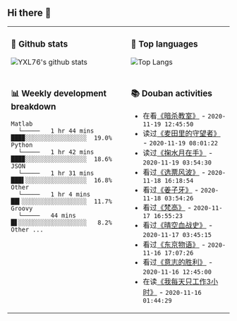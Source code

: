 ## Hi there 👋

<table>
<tr>
<td valign="top" width="54%">

### 🔭 Github stats

![YXL76's github stats](https://github-readme-stats.yxl76.vercel.app/api?username=YXL76&count_private=true&show_icons=true&theme=tokyonight)

</td>

<td valign="top" width="46%">

### 🌱 Top languages

![Top Langs](https://github-readme-stats.yxl76.vercel.app/api/top-langs/?username=YXL76&layout=compact&theme=tokyonight)

</td>
</tr>
<tr>
<td valign="top" width="54%">

### 📊 Weekly development breakdown

```text
Matlab
  └─────   1 hr 44 mins   ███▉░░░░░░░░░░░░░░░░░  19.0%
Python
  └─────   1 hr 42 mins   ███▉░░░░░░░░░░░░░░░░░  18.6%
JSON
  └─────   1 hr 31 mins   ███▌░░░░░░░░░░░░░░░░░  16.8%
Other
  └─────   1 hr 4 mins    ██▍░░░░░░░░░░░░░░░░░░  11.7%
Groovy
  └─────   44 mins        █▋░░░░░░░░░░░░░░░░░░░   8.2%
Other ...
```

</td>
<td valign="top" width="46%">

### 📚 Douban activities

- 在看[《暗杀教室》](http://movie.douban.com/subject/25912261/) - `2020-11-19 12:45:50`
- 读过[《麦田里的守望者》](https://book.douban.com/subject/4286204/) - `2020-11-19 08:01:22`
- 读过[《掬水月在手》](https://book.douban.com/subject/35217422/) - `2020-11-19 03:54:30`
- 看过[《选票风波》](http://movie.douban.com/subject/3071126/) - `2020-11-18 16:18:54`
- 看过[《姜子牙》](http://movie.douban.com/subject/25907124/) - `2020-11-18 03:54:26`
- 看过[《梵高》](http://movie.douban.com/subject/1418998/) - `2020-11-17 16:55:23`
- 看过[《晴空血战史》](http://movie.douban.com/subject/1293089/) - `2020-11-17 03:45:15`
- 看过[《东京物语》](http://movie.douban.com/subject/1291568/) - `2020-11-16 17:07:26`
- 看过[《意志的胜利》](http://movie.douban.com/subject/1306186/) - `2020-11-16 12:45:00`
- 在读[《我每天只工作3小时》](https://book.douban.com/subject/30240074/) - `2020-11-16 01:44:29`

</td>
</tr>
</table>

<!--
**YXL76/YXL76** is a ✨ _special_ ✨ repository because its `README.md` (this file) appears on your GitHub profile.

Here are some ideas to get you started:

- 🔭 I’m currently working on ...
- 🌱 I’m currently learning ...
- 👯 I’m looking to collaborate on ...
- 🤔 I’m looking for help with ...
- 💬 Ask me about ...
- 📫 How to reach me: ...
- 😄 Pronouns: ...
- ⚡ Fun fact: ...
-->
